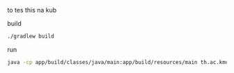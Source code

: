 to tes this na kub

build

```bash
./gradlew build
```

run

```bash
java -cp app/build/classes/java/main:app/build/resources/main th.ac.kmutt.cpe.algorithm.supawit.lab.lab05.Solution
```
